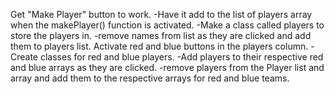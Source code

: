 Get "Make Player" button to work. -Have it add to the list of players array when the makePlayer() function is activated. -Make a class called players to store the players in. -remove names from list as they are clicked and add them to players list.
Activate red and blue buttons in the players column. -Create classes for red and blue players. -Add players to their respective red and blue arrays as they are clicked. -remove players from the Player list and array and add them to the respective arrays for red and blue teams.